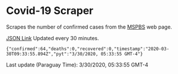 # Covid-19 Scraper

Scrapes the number of confirmed cases from the [MSPBS](https://www.mspbs.gov.py/covid-19.php) web page.

[JSON Link](https://jmayalag.github.io/covid19-scrape/cases.json)
Updated every 30 minutes.
```
{"confirmed":64,"deaths":0,"recovered":0,"timestamp":"2020-03-30T09:33:55.894Z","pyt":"3/30/2020, 05:33:55 GMT-4"}
```
Last update (Paraguay Time): 3/30/2020, 05:33:55 GMT-4